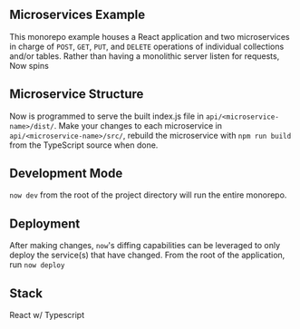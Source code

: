 ## Microservices Example
This monorepo example houses a React application and two microservices in charge of `POST`, `GET`, `PUT`, and `DELETE`
operations of individual collections and/or tables. Rather than having a monolithic server listen for requests, Now
spins 

## Microservice Structure
Now is programmed to serve the built index.js file in `api/<microservice-name>/dist/`. Make your changes to each microservice
in `api/<microservice-name>/src/`, rebuild the microservice with `npm run build` from the TypeScript source when done.

## Development Mode
`now dev` from the root of the project directory will run the entire monorepo.

## Deployment
After making changes, `now`'s diffing capabilities can be leveraged to only deploy the service(s) that have changed. From the root
of the application, run `now deploy`

## Stack
React w/ Typescript